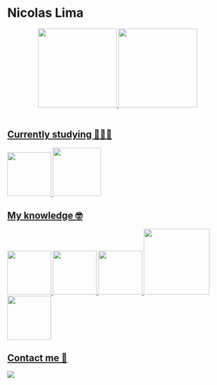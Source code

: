 # Nicolas Lima

<div align="center">
  <a href="https://github.com/wnicolass">
  <img height="180em" src="https://github-readme-stats.vercel.app/api?username=wnicolass&show_icons=true&theme=nord&include_all_commits=true&count_private=true"/>
  <img height="180em" src="https://github-readme-stats.vercel.app/api/top-langs/?username=wnicolass&layout=compact&langs_count=7&theme=nord"/>
</div>

<br/>

## Currently studying 👩🏻‍💻
<div>
<img src="https://media3.giphy.com/media/kdFc8fubgS31b8DsVu/giphy.webp" width="100">
<img src="https://media.giphy.com/media/tAjb5pyCEBhEb8jWxC/giphy.gif" width="110">
</div>

## My knowledge :nerd_face:
<div>
<img src="https://media.giphy.com/media/ln7z2eWriiQAllfVcn/giphy.gif" width="100">
<img src="https://media.giphy.com/media/fsEaZldNC8A1PJ3mwp/giphy.gif" width="100">
<img src="https://media.giphy.com/media/XAxylRMCdpbEWUAvr8/giphy.gif" width="100">
<img src="https://media.giphy.com/media/kH1DBkPNyZPOk0BxrM/giphy.gif" width="150">
<img src="https://pngimg.com/uploads/mysql/mysql_PNG23.png" width="100">
</div>
 
## Contact me :email:

<div>
  <a href = "mailto:nicolaswgl99@gmail.com"><img src="https://img.shields.io/badge/-Gmail-%23333?style=for-the-badge&color=red&logo=gmail&logoColor=white" target="_blank"></a>
</div>
